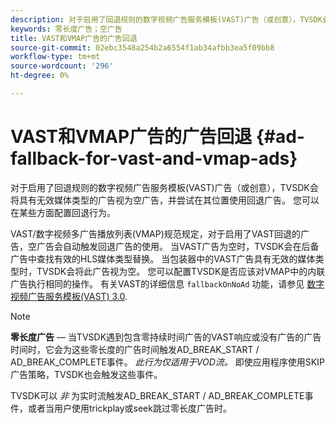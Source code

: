 ```yaml
---
description: 对于启用了回退规则的数字视频广告服务模板(VAST)广告（或创意），TVSDK会将具有无效媒体类型的广告视为空广告，并尝试在其位置使用回退广告。 您可以在某些方面配置回退行为。
keywords: 零长度广告；空广告
title: VAST和VMAP广告的广告回退
source-git-commit: 02ebc3548a254b2a6554f1ab34afbb3ea5f09bb8
workflow-type: tm+mt
source-wordcount: '296'
ht-degree: 0%

---
```


# VAST和VMAP广告的广告回退 {#ad-fallback-for-vast-and-vmap-ads}

对于启用了回退规则的数字视频广告服务模板(VAST)广告（或创意），TVSDK会将具有无效媒体类型的广告视为空广告，并尝试在其位置使用回退广告。 您可以在某些方面配置回退行为。

VAST/数字视频多广告播放列表(VMAP)规范规定，对于启用了VAST回退的广告，空广告会自动触发回退广告的使用。 当VAST广告为空时，TVSDK会在后备广告中查找有效的HLS媒体类型替换。 当包装器中的VAST广告具有无效的媒体类型时，TVSDK会将此广告视为空。 您可以配置TVSDK是否应该对VMAP中的内联广告执行相同的操作。 有关VAST的详细信息 `fallbackOnNoAd` 功能，请参见 [数字视频广告服务模板(VAST) 3.0](https://www.iab.net/guidelines/508676/digitalvideo/vsuite/vast).

>[!NOTE]
>
>**零长度广告**  — 当TVSDK遇到包含零持续时间广告的VAST响应或没有广告的广告时间时，它会为这些零长度的广告时间触发AD_BREAK_START / AD_BREAK_COMPLETE事件。 *此行为仅适用于VOD流。* 即使应用程序使用SKIP广告策略，TVSDK也会触发这些事件。
>
>TVSDK可以 *非* 为实时流触发AD_BREAK_START / AD_BREAK_COMPLETE事件，或者当用户使用trickplay或seek跳过零长度广告时。
